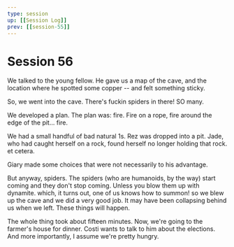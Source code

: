 ```yaml
---
type: session
up: [[Session Log]]
prev: [[session-55]]
---
```


# Session 56

We talked to the young fellow. He gave us a map of the cave, and the location where he spotted some copper -- and felt something sticky. 

So, we went into the cave. There's fuckin spiders in there! SO many. 

We developed a plan. The plan was: fire. Fire on a rope, fire around the edge of the pit... fire. 

We had a small handful of bad natural 1s. Rez was dropped into a pit. Jade, who had caught herself on a rock, found herself no longer holding that rock. et cetera. 

Giary made some choices that were not necessarily to his advantage. 

But anyway, spiders. The spiders (who are humanoids, by the way) start coming and they don't stop coming. Unless you blow them up with dynamite. which, it turns out, one of us knows how to summon! so we blew up the cave and we did a very good job. It may have been collapsing behind us when we left. These things will happen. 

The whole thing took about fifteen minutes. Now, we're going to the farmer's house for dinner. Costi wants to talk to him about the elections. And more importantly, I assume we're pretty hungry. 
